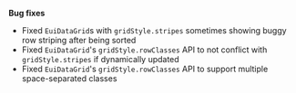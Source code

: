 **Bug fixes**

- Fixed `EuiDataGrid`s with `gridStyle.stripes` sometimes showing buggy row striping after being sorted
- Fixed `EuiDataGrid`'s `gridStyle.rowClasses` API to not conflict with `gridStyle.stripes` if dynamically updated
- Fixed `EuiDataGrid`'s `gridStyle.rowClasses` API to support multiple space-separated classes
